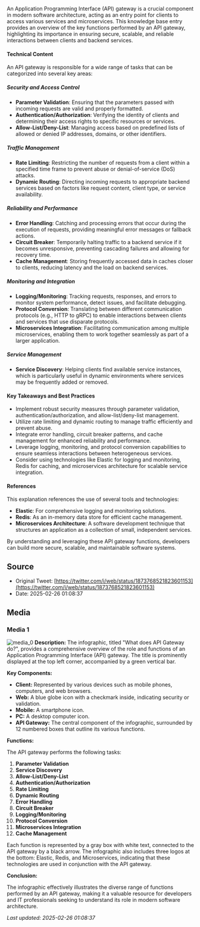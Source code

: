 An Application Programming Interface (API) gateway is a crucial component in modern software architecture, acting as an entry point for clients to access various services and microservices. This knowledge base entry provides an overview of the key functions performed by an API gateway, highlighting its importance in ensuring secure, scalable, and reliable interactions between clients and backend services.

#### Technical Content
An API gateway is responsible for a wide range of tasks that can be categorized into several key areas:

##### Security and Access Control
* **Parameter Validation**: Ensuring that the parameters passed with incoming requests are valid and properly formatted.
* **Authentication/Authorization**: Verifying the identity of clients and determining their access rights to specific resources or services.
* **Allow-List/Deny-List**: Managing access based on predefined lists of allowed or denied IP addresses, domains, or other identifiers.

##### Traffic Management
* **Rate Limiting**: Restricting the number of requests from a client within a specified time frame to prevent abuse or denial-of-service (DoS) attacks.
* **Dynamic Routing**: Directing incoming requests to appropriate backend services based on factors like request content, client type, or service availability.

##### Reliability and Performance
* **Error Handling**: Catching and processing errors that occur during the execution of requests, providing meaningful error messages or fallback actions.
* **Circuit Breaker**: Temporarily halting traffic to a backend service if it becomes unresponsive, preventing cascading failures and allowing for recovery time.
* **Cache Management**: Storing frequently accessed data in caches closer to clients, reducing latency and the load on backend services.

##### Monitoring and Integration
* **Logging/Monitoring**: Tracking requests, responses, and errors to monitor system performance, detect issues, and facilitate debugging.
* **Protocol Conversion**: Translating between different communication protocols (e.g., HTTP to gRPC) to enable interactions between clients and services that use disparate protocols.
* **Microservices Integration**: Facilitating communication among multiple microservices, enabling them to work together seamlessly as part of a larger application.

##### Service Management
* **Service Discovery**: Helping clients find available service instances, which is particularly useful in dynamic environments where services may be frequently added or removed.

#### Key Takeaways and Best Practices
- Implement robust security measures through parameter validation, authentication/authorization, and allow-list/deny-list management.
- Utilize rate limiting and dynamic routing to manage traffic efficiently and prevent abuse.
- Integrate error handling, circuit breaker patterns, and cache management for enhanced reliability and performance.
- Leverage logging, monitoring, and protocol conversion capabilities to ensure seamless interactions between heterogeneous services.
- Consider using technologies like Elastic for logging and monitoring, Redis for caching, and microservices architecture for scalable service integration.

#### References
This explanation references the use of several tools and technologies:
- **Elastic**: For comprehensive logging and monitoring solutions.
- **Redis**: As an in-memory data store for efficient cache management.
- **Microservices Architecture**: A software development technique that structures an application as a collection of small, independent services.

By understanding and leveraging these API gateway functions, developers can build more secure, scalable, and maintainable software systems.
## Source

- Original Tweet: [https://twitter.com/i/web/status/1873768521823601153](https://twitter.com/i/web/status/1873768521823601153)
- Date: 2025-02-26 01:08:37


## Media

### Media 1
![media_0](./media_0.jpg)
**Description:** The infographic, titled "What does API Gateway do?", provides a comprehensive overview of the role and functions of an Application Programming Interface (API) gateway. The title is prominently displayed at the top left corner, accompanied by a green vertical bar.

**Key Components:**

* **Client:** Represented by various devices such as mobile phones, computers, and web browsers.
* **Web:** A blue globe icon with a checkmark inside, indicating security or validation.
* **Mobile:** A smartphone icon.
* **PC:** A desktop computer icon.
* **API Gateway:** The central component of the infographic, surrounded by 12 numbered boxes that outline its various functions.

**Functions:**

The API gateway performs the following tasks:

1. **Parameter Validation**
2. **Service Discovery**
3. **Allow-List/Deny-List**
4. **Authentication/Authorization**
5. **Rate Limiting**
6. **Dynamic Routing**
7. **Error Handling**
8. **Circuit Breaker**
9. **Logging/Monitoring**
10. **Protocol Conversion**
11. **Microservices Integration**
12. **Cache Management**

Each function is represented by a gray box with white text, connected to the API gateway by a black arrow. The infographic also includes three logos at the bottom: Elastic, Redis, and Microservices, indicating that these technologies are used in conjunction with the API gateway.

**Conclusion:**

The infographic effectively illustrates the diverse range of functions performed by an API gateway, making it a valuable resource for developers and IT professionals seeking to understand its role in modern software architecture.

*Last updated: 2025-02-26 01:08:37*